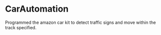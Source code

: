 # CarAutomation
Programmed the amazon car kit to detect traffic signs and move within the track specified.
